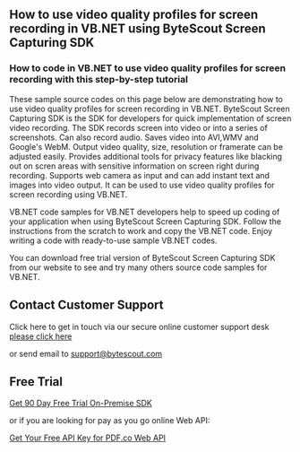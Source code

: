 ## How to use video quality profiles for screen recording in VB.NET using ByteScout Screen Capturing SDK

### How to code in VB.NET to use video quality profiles for screen recording with this step-by-step tutorial

These sample source codes on this page below are demonstrating how to use video quality profiles for screen recording in VB.NET. ByteScout Screen Capturing SDK is the SDK for developers for quick implementation of screen video recording. The SDK records screen into video or into a series of screenshots. Can also record audio. Saves video into AVI,WMV and Google's WebM. Output video quality, size, resolution or framerate can be adjusted easily. Provides additional tools for privacy features like blacking out on scren areas with sensitive information on screen right during recording. Supports web camera as input and can add instant text and images into video output. It can be used to use video quality profiles for screen recording using VB.NET.

VB.NET code samples for VB.NET developers help to speed up coding of your application when using ByteScout Screen Capturing SDK. Follow the instructions from the scratch to work and copy the VB.NET code. Enjoy writing a code with ready-to-use sample VB.NET codes.

You can download free trial version of ByteScout Screen Capturing SDK from our website to see and try many others source code samples for VB.NET.

## Contact Customer Support

Click here to get in touch via our secure online customer support desk [please click here](https://bytescout.zendesk.com/hc/en-us/requests/new?subject=ByteScout%20Screen%20Capturing%20SDK%20Question)

or send email to [support@bytescout.com](mailto:support@bytescout.com?subject=ByteScout%20Screen%20Capturing%20SDK%20Question) 

## Free Trial

[Get 90 Day Free Trial On-Premise SDK](https://bytescout.com/download/web-installer?utm_source=github-readme)

or if you are looking for pay as you go online Web API:

[Get Your Free API Key for PDF.co Web API](https://pdf.co/documentation/api?utm_source=github-readme)